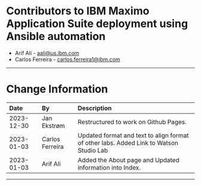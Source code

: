 
# Contributors to IBM Maximo Application Suite deployment using Ansible automation

- Arif Ali - <aali@us.ibm.com>
- Carlos Ferreira - <carlos.ferreira1@ibm.com>

---

# Change Information

|Date  | By              | Description                                                                            |
|:-----|:----------------|:---------------------------------------------------------------------------------------|
|2023-12-30|Jan Ekstrøm|Restructured to work on Github Pages.|
|2023-01-03|Carlos Ferreira|Updated format and text to align format of other labs. Added Link to Watson Studio Lab |
|2023-01-03|Arif Ali| Added the About page and Updated information into Index.                               |

---
